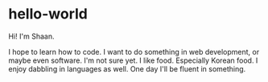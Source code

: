 # hello-world

Hi! I'm Shaan. 

I hope to learn how to code. I want to do something in web development, or maybe even software. I'm not sure yet. I like food. Especially Korean food. I enjoy dabbling in languages as well. One day I'll be fluent in something. 
